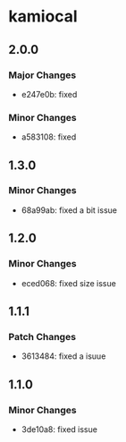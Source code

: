 # kamiocal

## 2.0.0

### Major Changes

- e247e0b: fixed

### Minor Changes

- a583108: fixed

## 1.3.0

### Minor Changes

- 68a99ab: fixed a bit issue

## 1.2.0

### Minor Changes

- eced068: fixed size issue

## 1.1.1

### Patch Changes

- 3613484: fixed a isuue

## 1.1.0

### Minor Changes

- 3de10a8: fixed issue
